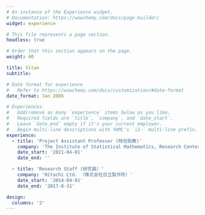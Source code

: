 ```yaml
---
# An instance of the Experience widget.
# Documentation: https://wowchemy.com/docs/page-builder/
widget: experience

# This file represents a page section.
headless: true

# Order that this section appears on the page.
weight: 40

title: Vitae
subtitle:

# Date format for experience
#   Refer to https://wowchemy.com/docs/customization/#date-format
date_format: Jan 2006

# Experiences.
#   Add/remove as many `experience` items below as you like.
#   Required fields are `title`, `company`, and `date_start`.
#   Leave `date_end` empty if it's your current employer.
#   Begin multi-line descriptions with YAML's `|2-` multi-line prefix.
experience:
  - title: 'Project Assistant Professor (特任助教)'
    company: 'The Institute of Statistical Mathematics, Research Center for Statistical Machine Learning'
    date_start: '2021-04-01'
    date_end: ''

  - title: 'Research Staff (研究員）'
    company: 'Hitachi Ltd. （株式会社日立製作所）'
    date_start: '2014-04-01'
    date_end: '2017-8-31'

design:
  columns: '2'
---
```


